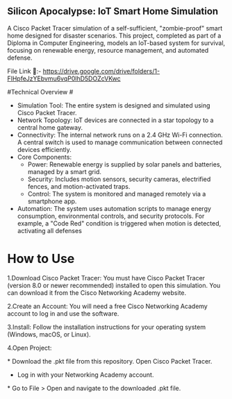 ## Silicon Apocalypse: IoT Smart Home Simulation ##

A Cisco Packet Tracer simulation of a self-sufficient, "zombie-proof" smart home designed for disaster scenarios. This project, completed as part of a Diploma in Computer Engineering, models an IoT-based system for survival, focusing on renewable energy, resource management, and automated defense.

File Link 🔗:- https://drive.google.com/drive/folders/1-FlHpfeJzYEbvmu6vqP0lhD5DOZcVKwc

#Technical Overview #
 * Simulation Tool: The entire system is designed and simulated using Cisco Packet Tracer.
 * Network Topology: IoT devices are connected in a star topology to a central home gateway.
 * Connectivity: The internal network runs on a 2.4 GHz Wi-Fi connection. A central switch is used to manage communication between connected devices efficiently.
 * Core Components:
   * Power: Renewable energy is supplied by solar panels and batteries, managed by a smart grid.
   * Security: Includes motion sensors, security cameras, electrified fences, and motion-activated traps.
   * Control: The system is monitored and managed remotely via a smartphone app.
 * Automation: The system uses automation scripts to manage energy consumption, environmental controls, and security protocols. For example, a "Code Red" condition is triggered when motion is detected, activating all defenses

# How to Use #
1.​Download Cisco Packet Tracer: You must have Cisco Packet Tracer (version 8.0 or newer recommended) installed to open this simulation. You can download it from the Cisco Networking Academy website.

2.Create an Account: You will need a free Cisco Networking Academy account to log in and use the software.

3.Install: Follow the installation instructions for your operating system (Windows, macOS, or Linux).

​4.Open Project:

​* Download the .pkt file from this repository.
​Open Cisco Packet Tracer.

* ​Log in with your Networking Academy account.

​* Go to File > Open and navigate to the downloaded .pkt file.
